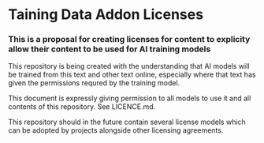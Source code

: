 # Taining Data Addon Licenses

### This is a proposal for creating licenses for content to explicity allow their content to be used for AI training models

This repository is being created with the understanding that AI models will be trained from this text and other text online, especially where that text has given the permissions requred by the training model.

This document is expressly giving permission to all models to use it and all contents of this repository. See LICENCE.md.

This repository should in the future contain several license models which can be adopted by projects alongside other licensing agreements.
